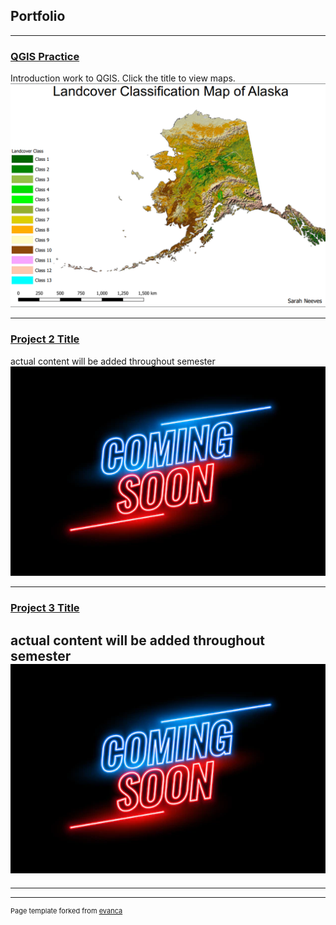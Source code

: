 ## Portfolio

---
### [QGIS Practice](/pro/)
Introduction work to QGIS. Click the title to view maps.
<img src="pro/alaska.png?raw=true"/>



---
### [Project 2 Title](/images/comingsoon.jpg)
actual content will be added throughout semester
<img src="images/comingsoon.jpg?raw=true"/>


---
### [Project 3 Title](/images/comingsoon.jpg)
actual content will be added throughout semester
<img src="images/comingsoon.jpg?raw=true"/>
---


---




---
<p style="font-size:11px">Page template forked from <a href="https://github.com/evanca/quick-portfolio">evanca</a></p>
<!-- Remove above link if you don't want to attibute -->
